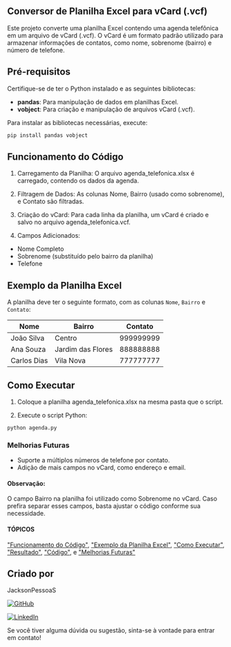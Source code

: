 ## Conversor de Planilha Excel para vCard (.vcf)

Este projeto converte uma planilha Excel contendo uma agenda telefônica em um arquivo de vCard (.vcf). O vCard é um formato padrão utilizado para armazenar informações de contatos, como nome, sobrenome (bairro) e número de telefone.

## Pré-requisitos

Certifique-se de ter o Python instalado e as seguintes bibliotecas:

- **pandas**: Para manipulação de dados em planilhas Excel.
- **vobject**: Para criação e manipulação de arquivos vCard (.vcf).

Para instalar as bibliotecas necessárias, execute:

```bash
pip install pandas vobject

```

## Funcionamento do Código

1. Carregamento da Planilha: O arquivo agenda_telefonica.xlsx é carregado, contendo os dados da agenda.

2. Filtragem de Dados: As colunas Nome, Bairro (usado como sobrenome), e Contato são filtradas.
3. Criação do vCard: Para cada linha da planilha, um vCard é criado e salvo no arquivo agenda_telefonica.vcf.
4. Campos Adicionados:
- Nome Completo
- Sobrenome (substituído pelo bairro da planilha)
- Telefone


## Exemplo da Planilha Excel

A planilha deve ter o seguinte formato, com as colunas `Nome`, `Bairro` e `Contato`:

| Nome       | Bairro            | Contato    |
|------------|-------------------|------------|
| João Silva | Centro            | 999999999  |
| Ana Souza  | Jardim das Flores  | 888888888  |
| Carlos Dias| Vila Nova         | 777777777  |



## Como Executar
1. Coloque a planilha agenda_telefonica.xlsx na mesma pasta que o script.

2. Execute o script Python:

```
python agenda.py
```

### Melhorias Futuras
- Suporte a múltiplos números de telefone por contato.
- Adição de mais campos no vCard, como endereço e email.

#### Observação: 
O campo Bairro na planilha foi utilizado como Sobrenome no vCard. Caso prefira separar esses campos, basta ajustar o código conforme sua necessidade.



#### TÓPICOS
["Funcionamento do Código"](##funcionamento-do-codigo), ["Exemplo da Planilha Excel"](##exemplo-da-planilha-excel), ["Como Executar"](##como-executar), ["Resultado"](##resultado), ["Código"](##código), e ["Melhorias Futuras"](##melhorias-futuras)


## Criado por

JacksonPessoaS 

[![GitHub](https://img.shields.io/badge/GitHub-100000?style=for-the-badge&logo=github&logoColor=white)](https://github.com/jacksonpessoas)

[![LinkedIn](https://img.shields.io/badge/LinkedIn-0077B5?style=for-the-badge&logo=linkedin&logoColor=white)](https://www.linkedin.com/in/jackson-pessoa-soares)


Se você tiver alguma dúvida ou sugestão, sinta-se à vontade para entrar em contato!